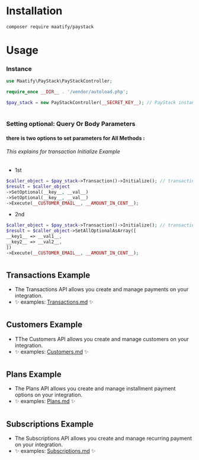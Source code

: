 # Installation

```shell
composer require maatify/paystack
```

# Usage

### Instance
```php
use Maatify\PayStack\PayStackController;

require_once __DIR__ . '/vendor/autoload.php';

$pay_stack = new PayStackController(__SECRET_KEY__); // PayStack instance
```
#
### Setting optional:  Query Or Body Parameters
#### there is two options to set parameters for All Methods : 
###### This explains for transaction Initialize Example
- 1st 
```php
$caller_object = $pay_stack->Transaction()->Initialize(); // transaction Initialize Example
$result = $caller_object
->SetOptional(__key__, __val__)
->SetOptional(__key__, __val__)
->Execute(__CUSTOMER_EMAIL__, __AMOUNT_IN_CENT__);
```
- 2nd 
```php
$caller_object = $pay_stack->Transaction()->Initialize(); // transaction Initialize Example
$result = $caller_object->SetAllOptionalAsArray([
__key1__ => __val1__, 
__key2__ => __val2__, 
])
->Execute(__CUSTOMER_EMAIL__, __AMOUNT_IN_CENT__);
```
#
## Transactions Example
- The Transactions API allows you create and manage payments on your integration.
- ✨ examples: [Transactions.md](Transactions.md) ✨
#
## Customers Example
- TThe Customers API allows you create and manage customers on your integration.
- ✨ examples: [Customers.md](Customers.md) ✨
#
## Plans Example
- The Plans API allows you create and manage installment payment options on your integration.
- ✨ examples: [Plans.md](Plans.md) ✨
#
## Subscriptions Example
- The Subscriptions API allows you create and manage recurring payment on your integration.
- ✨ examples: [Subscriptions.md](Subscriptions.md) ✨

